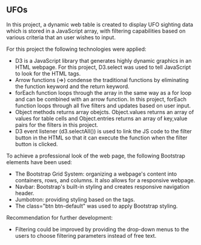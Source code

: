 ## UFOs

In this project, a dynamic web table is created to display UFO sighting data which is stored in a JavaScript array, with filtering capabilities based on various criteria that an user wishes to input.

For this project the following technologies were applied:
 - D3 is a JavaScript library that generates highly dynamic graphics in an HTML webpage.  For this project, D3.select was used to tell JavaScript to look for the HTML tags.
 - Arrow functions (=>) condense the traditional functions by eliminating the function keyword and the return keyword.
 - forEach function loops through the array in the same way as a for loop and can be combined with an arrow function. In this project, forEach function loops through all five filters and updates based on user input.
 - Object methods returns array obejcts.  Object.values returns an array of values for table cells and Object.entries returns an array of key,value pairs for the filters in this project.
 - D3 event listener (d3.selectAll()) is used to link the JS code to the filter button in the HTML so that it can execute the function when the filter button is clicked.

 To achieve a professional look of the web page, the following Bootstrap elements have been used:
 - The Bootstrap Grid System: organizing a webpage's content into containers, rows, and columns. It also allows for a responsive webpage.
 - Navbar: Bootstrap's built-in styling and creates responsive navigation header.
 - Jumbotron: providing styling based on the tags.
 - The class="btn btn-default" was used to apply Bootstrap styling.

 Recommendation for further development:
 - Filtering could be improved by providing the drop-down menus to the users to choose filtering parameters instead of free text.

 